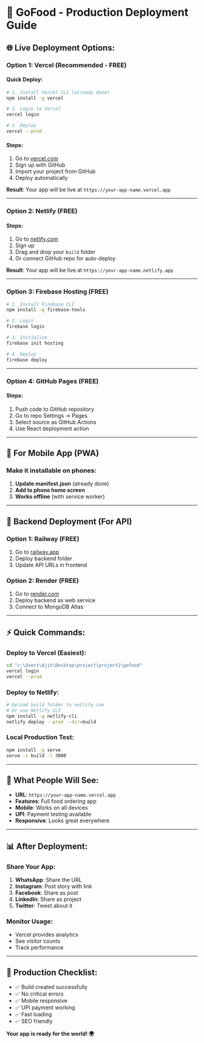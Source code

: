 # 🚀 GoFood - Production Deployment Guide

## 🌐 Live Deployment Options:

### **Option 1: Vercel (Recommended - FREE)**

#### Quick Deploy:
```bash
# 1. Install Vercel CLI (already done)
npm install -g vercel

# 2. Login to Vercel
vercel login

# 3. Deploy
vercel --prod
```

#### Steps:
1. Go to [vercel.com](https://vercel.com)
2. Sign up with GitHub
3. Import your project from GitHub
4. Deploy automatically

**Result**: Your app will be live at `https://your-app-name.vercel.app`

---

### **Option 2: Netlify (FREE)**

#### Steps:
1. Go to [netlify.com](https://netlify.com)
2. Sign up
3. Drag and drop your `build` folder
4. Or connect GitHub repo for auto-deploy

**Result**: Your app will be live at `https://your-app-name.netlify.app`

---

### **Option 3: Firebase Hosting (FREE)**

```bash
# 1. Install Firebase CLI
npm install -g firebase-tools

# 2. Login
firebase login

# 3. Initialize
firebase init hosting

# 4. Deploy
firebase deploy
```

---

### **Option 4: GitHub Pages (FREE)**

#### Steps:
1. Push code to GitHub repository
2. Go to repo Settings → Pages
3. Select source as GitHub Actions
4. Use React deployment action

---

## 📱 **For Mobile App (PWA)**

### Make it installable on phones:

1. **Update manifest.json** (already done)
2. **Add to phone home screen**
3. **Works offline** (with service worker)

---

## 🔗 **Backend Deployment (For API)**

### **Option 1: Railway (FREE)**
1. Go to [railway.app](https://railway.app)
2. Deploy backend folder
3. Update API URLs in frontend

### **Option 2: Render (FREE)**
1. Go to [render.com](https://render.com)
2. Deploy backend as web service
3. Connect to MongoDB Atlas

---

## ⚡ **Quick Commands:**

### **Deploy to Vercel (Easiest):**
```bash
cd "c:\Users\Ajit\Desktop\project\project2\gofood"
vercel login
vercel --prod
```

### **Deploy to Netlify:**
```bash
# Upload build folder to netlify.com
# Or use Netlify CLI
npm install -g netlify-cli
netlify deploy --prod --dir=build
```

### **Local Production Test:**
```bash
npm install -g serve
serve -s build -l 3000
```

---

## 🎯 **What People Will See:**

- **URL**: `https://your-app-name.vercel.app`
- **Features**: Full food ordering app
- **Mobile**: Works on all devices
- **UPI**: Payment testing available
- **Responsive**: Looks great everywhere

---

## 📊 **After Deployment:**

### **Share Your App:**
1. **WhatsApp**: Share the URL
2. **Instagram**: Post story with link
3. **Facebook**: Share as post
4. **LinkedIn**: Share as project
5. **Twitter**: Tweet about it

### **Monitor Usage:**
- Vercel provides analytics
- See visitor counts
- Track performance

---

## 🔧 **Production Checklist:**

- ✅ Build created successfully
- ✅ No critical errors
- ✅ Mobile responsive
- ✅ UPI payment working
- ✅ Fast loading
- ✅ SEO friendly

**Your app is ready for the world! 🌍**
